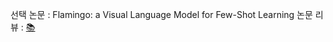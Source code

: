 선택 논문 : Flamingo: a Visual Language Model for Few-Shot Learning
논문 리뷰 : [📚](https://aware-option-ea8.notion.site/Flamingo-a-Visual-Language-Model-for-Few-Shot-Learning-d89b3a3444754f9a9052e888a58a40bd?pvs=4)
